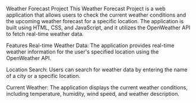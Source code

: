 
Weather Forecast Project
This Weather Forecast Project is a web application that allows users to check the current weather conditions and the upcoming weather forecast for a specific location. The application is built using HTML, CSS, and JavaScript, and it utilizes the OpenWeather API to fetch real-time weather data.

Features
Real-time Weather Data: The application provides real-time weather information for the user's specified location using the OpenWeather API.

Location Search: Users can search for weather data by entering the name of a city or a specific location.

Current Weather: The application displays the current weather conditions, including temperature, humidity, wind speed, and weather description.


